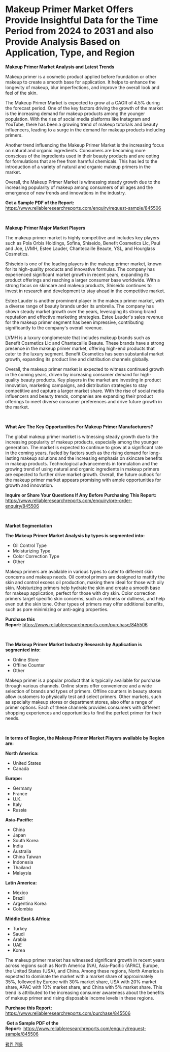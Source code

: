 <p><h1>Makeup Primer Market Offers Provide Insightful Data for the Time Period from 2024 to 2031 and also Provide Analysis Based on Application, Type, and Region</h1></p><p><strong>Makeup Primer Market Analysis and Latest Trends</strong></p>
<p><p>Makeup primer is a cosmetic product applied before foundation or other makeup to create a smooth base for application. It helps to enhance the longevity of makeup, blur imperfections, and improve the overall look and feel of the skin.</p><p>The Makeup Primer Market is expected to grow at a CAGR of 4.5% during the forecast period. One of the key factors driving the growth of the market is the increasing demand for makeup products among the younger population. With the rise of social media platforms like Instagram and YouTube, there has been a growing trend of makeup tutorials and beauty influencers, leading to a surge in the demand for makeup products including primers.</p><p>Another trend influencing the Makeup Primer Market is the increasing focus on natural and organic ingredients. Consumers are becoming more conscious of the ingredients used in their beauty products and are opting for formulations that are free from harmful chemicals. This has led to the introduction of a variety of natural and organic makeup primers in the market.</p><p>Overall, the Makeup Primer Market is witnessing steady growth due to the increasing popularity of makeup among consumers of all ages and the emergence of new trends and innovations in the industry.</p></p>
<p><strong>Get a Sample PDF of the Report:&nbsp;</strong> <a href="https://www.reliableresearchreports.com/enquiry/request-sample/845506">https://www.reliableresearchreports.com/enquiry/request-sample/845506</a></p>
<p>&nbsp;</p>
<p><strong>Makeup Primer Major Market Players</strong></p>
<p><p>The makeup primer market is highly competitive and includes key players such as Pola Orbis Holdings, Sofina, Shiseido, Benefit Cosmetics Llc, Paul and Joe, LVMH, Estee Lauder, Chantecaille Beaute, YSL, and Hourglass Cosmetics.</p><p>Shiseido is one of the leading players in the makeup primer market, known for its high-quality products and innovative formulas. The company has experienced significant market growth in recent years, expanding its product offerings and reaching a larger consumer base worldwide. With a strong focus on skincare and makeup products, Shiseido continues to invest in research and development to stay ahead in the competitive market.</p><p>Estee Lauder is another prominent player in the makeup primer market, with a diverse range of beauty brands under its umbrella. The company has shown steady market growth over the years, leveraging its strong brand reputation and effective marketing strategies. Estee Lauder's sales revenue for the makeup primer segment has been impressive, contributing significantly to the company's overall revenue.</p><p>LVMH is a luxury conglomerate that includes makeup brands such as Benefit Cosmetics Llc and Chantecaille Beaute. These brands have a strong presence in the makeup primer market, offering high-end products that cater to the luxury segment. Benefit Cosmetics has seen substantial market growth, expanding its product line and distribution channels globally.</p><p>Overall, the makeup primer market is expected to witness continued growth in the coming years, driven by increasing consumer demand for high-quality beauty products. Key players in the market are investing in product innovation, marketing campaigns, and distribution strategies to stay competitive and capture a larger market share. With the rise of social media influencers and beauty trends, companies are expanding their product offerings to meet diverse consumer preferences and drive future growth in the market.</p></p>
<p>&nbsp;</p>
<p><strong>What Are The Key Opportunities For Makeup Primer Manufacturers?</strong></p>
<p><p>The global makeup primer market is witnessing steady growth due to the increasing popularity of makeup products, especially among the younger generation. The market is expected to continue to grow at a significant rate in the coming years, fueled by factors such as the rising demand for long-lasting makeup solutions and the increasing emphasis on skincare benefits in makeup products. Technological advancements in formulation and the growing trend of using natural and organic ingredients in makeup primers are expected to further drive market growth. Overall, the future outlook for the makeup primer market appears promising with ample opportunities for growth and innovation.</p></p>
<p><strong>Inquire or Share Your Questions If Any Before Purchasing This Report:</strong> <a href="https://www.reliableresearchreports.com/enquiry/pre-order-enquiry/845506">https://www.reliableresearchreports.com/enquiry/pre-order-enquiry/845506</a></p>
<p>&nbsp;</p>
<p><strong>Market Segmentation</strong></p>
<p><strong>The Makeup Primer Market Analysis by types is segmented into:</strong></p>
<p><ul><li>Oil Control Type</li><li>Moisturizing Type</li><li>Color Correction Type</li><li>Other</li></ul></p>
<p><p>Makeup primers are available in various types to cater to different skin concerns and makeup needs. Oil control primers are designed to mattify the skin and control excess oil production, making them ideal for those with oily skin. Moisturizing primers help hydrate the skin and create a smooth base for makeup application, perfect for those with dry skin. Color correction primers target specific skin concerns, such as redness or dullness, and help even out the skin tone. Other types of primers may offer additional benefits, such as pore minimizing or anti-aging properties.</p></p>
<p><strong>Purchase this Report:&nbsp;</strong><a href="https://www.reliableresearchreports.com/purchase/845506">https://www.reliableresearchreports.com/purchase/845506</a></p>
<p>&nbsp;</p>
<p><strong>The Makeup Primer Market Industry Research by Application is segmented into:</strong></p>
<p><ul><li>Online Store</li><li>Offline Counter</li><li>Other</li></ul></p>
<p><p>Makeup primer is a popular product that is typically available for purchase through various channels. Online stores offer convenience and a wide selection of brands and types of primers. Offline counters in beauty stores allow customers to physically test and select primers. Other markets, such as specialty makeup stores or department stores, also offer a range of primer options. Each of these channels provides consumers with different shopping experiences and opportunities to find the perfect primer for their needs.</p></p>
<p>&nbsp;</p>
<p><strong>In terms of Region, the Makeup Primer Market Players available by Region are:</strong></p>
<p>
    <p> <strong> North America: </strong>
        <ul>
            <li>United States</li>
            <li>Canada</li>
        </ul>
        </p> 
    <p> <strong> Europe: </strong>
        <ul>
            <li>Germany</li>
            <li>France</li>
            <li>U.K.</li>
            <li>Italy</li>
            <li>Russia</li>
        </ul>
        </p> 
    <p> <strong> Asia-Pacific: </strong>
        <ul>
            <li>China</li>
            <li>Japan</li>
            <li>South Korea</li>
            <li>India</li>
            <li>Australia</li>
            <li>China Taiwan</li>
            <li>Indonesia</li>
            <li>Thailand</li>
            <li>Malaysia</li>
        </ul>
        </p> 
    <p> <strong> Latin America: </strong>
        <ul>
            <li>Mexico</li>
            <li>Brazil</li>
            <li>Argentina Korea</li>
            <li>Colombia</li>
        </ul>
        </p> 
    <p> <strong> Middle East & Africa: </strong>
        <ul>
            <li>Turkey</li>
            <li>Saudi</li>
            <li>Arabia</li>
            <li>UAE</li>
            <li>Korea</li>
        </ul>
    </p>
    </p>
<p><p>The makeup primer market has witnessed significant growth in recent years across regions such as North America (NA), Asia-Pacific (APAC), Europe, the United States (USA), and China. Among these regions, North America is expected to dominate the market with a market share of approximately 35%, followed by Europe with 30% market share, USA with 20% market share, APAC with 10% market share, and China with 5% market share. This trend is attributed to the increasing consumer awareness about the benefits of makeup primer and rising disposable income levels in these regions.</p></p>
<p><strong>Purchase this Report: </strong><a href="https://www.reliableresearchreports.com/purchase/845506">https://www.reliableresearchreports.com/purchase/845506</a></p>
<p>&nbsp;<strong>Get a Sample PDF of the Report:&nbsp;&nbsp;</strong><a href="https://www.reliableresearchreports.com/enquiry/request-sample/845506">https://www.reliableresearchreports.com/enquiry/request-sample/845506</a></p>
<p><strong></strong></p>
<p><p><a href="https://medium.com/@sherlock567567/%ED%98%B8%EB%B0%95-%EC%BA%94%EB%93%A4-%EC%8B%9C%EC%9E%A5-%EA%B2%BD%EC%9F%81-%EB%B6%84%EC%84%9D-%EC%8B%9C%EC%9E%A5-%EB%8F%99%ED%96%A5-%EB%B0%8F-2031%EB%85%84%EA%B9%8C%EC%A7%80%EC%9D%98-%EC%98%88%EC%B8%A1-83e4c1499685">펌킨 캔들</a></p></p>